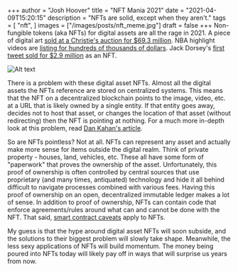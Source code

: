 +++
author = "Josh Hoover"
title = "NFT Mania 2021"
date = "2021-04-09T15:20:15"
description = "NFTs are solid, except when they aren't."
tags = [
    "nft",
]
images = ["/images/posts/nft_meme.jpg"]
draft = false
+++
Non-fungible tokens (aka NFTs) for digital assets are all the rage in 2021. A piece of digital art [sold at a Christie's auction for $69.3 million](https://en.wikipedia.org/wiki/Everydays:_the_First_5000_Days). NBA highlight videos are [listing for hundreds of thousands of dollars](https://nbatopshot.com/search?orderBy=PRICE_USD_DESC). Jack Dorsey's [first tweet sold for $2.9 million](https://www.cnn.com/2021/03/23/tech/jack-dorsey-nft-tweet-sold/index.html) as an NFT.

![Alt text](/images/posts/nft_meme.jpg "a title")

There is a problem with these digital asset NFTs. Almost all the digital assets the NFTs reference are stored on centralized systems. This means that the NFT on a decentralized blockchain points to the image, video, etc. at a URL that is likely owned by a single entity. If that entity goes away, decides not to host that asset, or changes the location of that asset (without redirecting) then the NFT is pointing at nothing. For a much more in-depth look at this problem, read [Dan Kahan's article](https://thedefiant.io/do-you-really-own-your-nft-chances-are-you-dont/?utm_source=rss&utm_medium=rss&utm_campaign=do-you-really-own-your-nft-chances-are-you-dont).

So are NFTs pointless? Not at all. NFTs can represent any asset and actually make more sense for items outside the digital realm. Think of private property - houses, land, vehicles, etc. These all have some form of "paperwork" that proves the ownership of the asset. Unfortunately, this proof of ownership is often controlled by central sources that use proprietary (and many times, antiquated) technology and hide it all behind difficult to navigate processes combined with various fees. Having this proof of ownership on an open, decentralized immutable ledger makes a lot of sense. In addition to proof of ownership, NFTs can contain code that enforce agreements/rules around what can and cannot be done with the NFT. That said, [smart contract caveats](https://en.wikipedia.org/wiki/Ethereum#The_DAO_event) apply to NFTs.

My guess is that the hype around digital asset NFTs will soon subside, and the solutions to their biggest problem will slowly take shape. Meanwhile, the less sexy applications of NFTs will build momentum. The money being poured into NFTs today will likely pay off in ways that will surprise us years from now.
